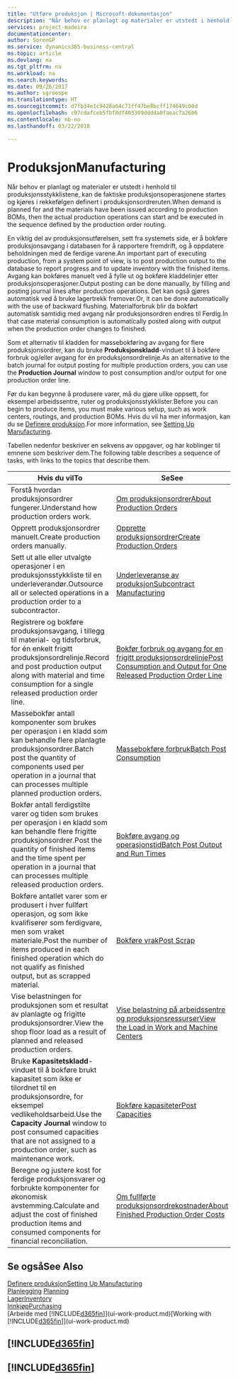 ```yaml
---
title: "Utføre produksjon | Microsoft-dokumentasjon"
description: "Når behov er planlagt og materialer er utstedt i henhold til produksjonsstykklistene, kan de faktiske produksjonsoperasjonene startes og kjøres i rekkefølgen definert i produksjonsordreruten."
services: project-madeira
documentationcenter: 
author: SorenGP
ms.service: dynamics365-business-central
ms.topic: article
ms.devlang: na
ms.tgt_pltfrm: na
ms.workload: na
ms.search.keywords: 
ms.date: 09/26/2017
ms.author: sgroespe
ms.translationtype: HT
ms.sourcegitcommit: d7fb34e1c9428a64c71ff47be8bcff174649c00d
ms.openlocfilehash: c97cdafceb5fbf8df403309dddda0faeac7a26b6
ms.contentlocale: nb-no
ms.lasthandoff: 03/22/2018

---
```

# <a name="manufacturing"></a><span data-ttu-id="f24e7-103">Produksjon</span><span class="sxs-lookup"><span data-stu-id="f24e7-103">Manufacturing</span></span>
<span data-ttu-id="f24e7-104">Når behov er planlagt og materialer er utstedt i henhold til produksjonsstykklistene, kan de faktiske produksjonsoperasjonene startes og kjøres i rekkefølgen definert i produksjonsordreruten.</span><span class="sxs-lookup"><span data-stu-id="f24e7-104">When demand is planned for and the materials have been issued according to production BOMs, then the actual production operations can start and be executed in the sequence defined by the production order routing.</span></span>  

<span data-ttu-id="f24e7-105">En viktig del av produksjonsutførelsen, sett fra systemets side, er å bokføre produksjonsavgang i databasen for å rapportere fremdrift, og å oppdatere beholdningen med de ferdige varene.</span><span class="sxs-lookup"><span data-stu-id="f24e7-105">An important part of executing production, from a system point of view, is to post production output to the database to report progress and to update inventory with the finished items.</span></span> <span data-ttu-id="f24e7-106">Avgang kan bokføres manuelt ved å fylle ut og bokføre kladdelinjer etter produksjonsoperasjoner.</span><span class="sxs-lookup"><span data-stu-id="f24e7-106">Output posting can be done manually, by filling and posting journal lines after production operations.</span></span> <span data-ttu-id="f24e7-107">Det kan også gjøres automatisk ved å bruke lagertrekk fremover.</span><span class="sxs-lookup"><span data-stu-id="f24e7-107">Or, it can be done automatically with the use of backward flushing.</span></span> <span data-ttu-id="f24e7-108">Materialforbruk blir da bokført automatisk samtidig med avgang når produksjonsordren endres til Ferdig.</span><span class="sxs-lookup"><span data-stu-id="f24e7-108">In that case material consumption is automatically posted along with output when the production order changes to finished.</span></span>  

<span data-ttu-id="f24e7-109">Som et alternativ til kladden for massebokføring av avgang for flere produksjonsordrer, kan du bruke **Produksjonskladd**-vinduet til å bokføre forbruk og/eller avgang for én produksjonsordrelinje.</span><span class="sxs-lookup"><span data-stu-id="f24e7-109">As an alternative to the batch journal for output posting for multiple production orders, you can use the **Production Journal** window to post consumption and/or output for one production order line.</span></span>

<span data-ttu-id="f24e7-110">Før du kan begynne å produsere varer, må du gjøre ulike oppsett, for eksempel arbeidssentre, ruter og produksjonsstykklister.</span><span class="sxs-lookup"><span data-stu-id="f24e7-110">Before you can begin to produce items, you must make various setup, such as work centers, routings, and production BOMs.</span></span> <span data-ttu-id="f24e7-111">Hvis du vil ha mer informasjon, kan du se [Definere produksjon](production-configure-production-processes.md).</span><span class="sxs-lookup"><span data-stu-id="f24e7-111">For more information, see [Setting Up Manufacturing](production-configure-production-processes.md).</span></span>

<span data-ttu-id="f24e7-112">Tabellen nedenfor beskriver en sekvens av oppgaver, og har koblinger til emnene som beskriver dem.</span><span class="sxs-lookup"><span data-stu-id="f24e7-112">The following table describes a sequence of tasks, with links to the topics that describe them.</span></span>   

|<span data-ttu-id="f24e7-113">**Hvis du vil**</span><span class="sxs-lookup"><span data-stu-id="f24e7-113">**To**</span></span>|<span data-ttu-id="f24e7-114">**Se**</span><span class="sxs-lookup"><span data-stu-id="f24e7-114">**See**</span></span>|  
|------------|-------------|  
|<span data-ttu-id="f24e7-115">Forstå hvordan produksjonsordrer fungerer.</span><span class="sxs-lookup"><span data-stu-id="f24e7-115">Understand how production orders work.</span></span>|[<span data-ttu-id="f24e7-116">Om produksjonsordrer</span><span class="sxs-lookup"><span data-stu-id="f24e7-116">About Production Orders</span></span>](production-about-production-orders.md)|
|<span data-ttu-id="f24e7-117">Opprett produksjonsordrer manuelt.</span><span class="sxs-lookup"><span data-stu-id="f24e7-117">Create production orders manually.</span></span>|[<span data-ttu-id="f24e7-118">Opprette produksjonsordrer</span><span class="sxs-lookup"><span data-stu-id="f24e7-118">Create Production Orders</span></span>](production-how-to-create-production-orders.md)|
|<span data-ttu-id="f24e7-119">Sett ut alle eller utvalgte operasjoner i en produksjonsstykkliste til en underleverandør.</span><span class="sxs-lookup"><span data-stu-id="f24e7-119">Outsource all or selected operations in a production order to a subcontractor.</span></span>|[<span data-ttu-id="f24e7-120">Underleveranse av produksjon</span><span class="sxs-lookup"><span data-stu-id="f24e7-120">Subcontract Manufacturing</span></span>](production-how-to-subcontract-manufacturing.md)|
|<span data-ttu-id="f24e7-121">Registrere og bokføre produksjonsavgang, i tillegg til material- og tidsforbruk, for én enkelt frigitt produksjonsordrelinje.</span><span class="sxs-lookup"><span data-stu-id="f24e7-121">Record and post production output along with material and time consumption for a single released production order line.</span></span>|[<span data-ttu-id="f24e7-122">Bokfør forbruk og avgang for en frigitt produksjonsordrelinje</span><span class="sxs-lookup"><span data-stu-id="f24e7-122">Post Consumption and Output for One Released Production Order Line</span></span>](production-how-to-register-consumption-and-output.md)|  
|<span data-ttu-id="f24e7-123">Massebokfør antall komponenter som brukes per operasjon i en kladd som kan behandle flere planlagte produksjonsordrer.</span><span class="sxs-lookup"><span data-stu-id="f24e7-123">Batch post the quantity of components used per operation in a journal that can processes multiple planned production orders.</span></span>|[<span data-ttu-id="f24e7-124">Massebokføre forbruk</span><span class="sxs-lookup"><span data-stu-id="f24e7-124">Batch Post Consumption</span></span>](production-how-to-post-consumption.md)|
|<span data-ttu-id="f24e7-125">Bokfør antall ferdigstilte varer og tiden som brukes per operasjon i en kladd som kan behandle flere frigitte produksjonsordrer.</span><span class="sxs-lookup"><span data-stu-id="f24e7-125">Post the quantity of finished items and the time spent per operation in a journal that can processes multiple released production orders.</span></span>|[<span data-ttu-id="f24e7-126">Bokføre avgang og operasjonstid</span><span class="sxs-lookup"><span data-stu-id="f24e7-126">Batch Post Output and Run Times</span></span>](production-how-to-post-output-quantity.md)|  
|<span data-ttu-id="f24e7-127">Bokføre antallet varer som er produsert i hver fullført operasjon, og som ikke kvalifiserer som ferdigvare, men som vraket materiale.</span><span class="sxs-lookup"><span data-stu-id="f24e7-127">Post the number of items produced in each finished operation which do not qualify as finished output, but as scrapped material.</span></span>|[<span data-ttu-id="f24e7-128">Bokføre vrak</span><span class="sxs-lookup"><span data-stu-id="f24e7-128">Post Scrap</span></span>](production-how-to-post-scrap.md)|
|<span data-ttu-id="f24e7-129">Vise belastningen for produksjonen som et resultat av planlagte og frigitte produksjonsordrer.</span><span class="sxs-lookup"><span data-stu-id="f24e7-129">View the shop floor load as a result of planned and released production orders.</span></span>|[<span data-ttu-id="f24e7-130">Vise belastning på arbeidssentre og produksjonsressurser</span><span class="sxs-lookup"><span data-stu-id="f24e7-130">View the Load in Work and Machine Centers</span></span>](production-how-to-view-the-load-on-work-centers.md)|      
|<span data-ttu-id="f24e7-131">Bruke **Kapasitetskladd**-vinduet til å bokføre brukt kapasitet som ikke er tilordnet til en produksjonsordre, for eksempel vedlikeholdsarbeid.</span><span class="sxs-lookup"><span data-stu-id="f24e7-131">Use the **Capacity Journal** window to post consumed capacities that are not assigned to a production order, such as maintenance work.</span></span>|[<span data-ttu-id="f24e7-132">Bokføre kapasiteter</span><span class="sxs-lookup"><span data-stu-id="f24e7-132">Post Capacities</span></span>](production-how-to-post-capacities.md)|  
|<span data-ttu-id="f24e7-133">Beregne og justere kost for ferdige produksjonsvarer og forbrukte komponenter for økonomisk avstemming.</span><span class="sxs-lookup"><span data-stu-id="f24e7-133">Calculate and adjust the cost of finished production items and consumed components for financial reconciliation.</span></span>|[<span data-ttu-id="f24e7-134">Om fullførte produksjonsordrekostnader</span><span class="sxs-lookup"><span data-stu-id="f24e7-134">About Finished Production Order Costs</span></span>](finance-about-finished-production-order-costs.md)|  

## <a name="see-also"></a><span data-ttu-id="f24e7-135">Se også</span><span class="sxs-lookup"><span data-stu-id="f24e7-135">See Also</span></span>  
[<span data-ttu-id="f24e7-136">Definere produksjon</span><span class="sxs-lookup"><span data-stu-id="f24e7-136">Setting Up Manufacturing</span></span>](production-configure-production-processes.md)  
<span data-ttu-id="f24e7-137">[Planlegging](production-planning.md)    </span><span class="sxs-lookup"><span data-stu-id="f24e7-137">[Planning](production-planning.md)    </span></span>  
[<span data-ttu-id="f24e7-138">Lager</span><span class="sxs-lookup"><span data-stu-id="f24e7-138">Inventory</span></span>](inventory-manage-inventory.md)  
[<span data-ttu-id="f24e7-139">Innkjøp</span><span class="sxs-lookup"><span data-stu-id="f24e7-139">Purchasing</span></span>](purchasing-manage-purchasing.md)  
<span data-ttu-id="f24e7-140">[Arbeide med [!INCLUDE[d365fin](includes/d365fin_md.md)]](ui-work-product.md)</span><span class="sxs-lookup"><span data-stu-id="f24e7-140">[Working with [!INCLUDE[d365fin](includes/d365fin_md.md)]](ui-work-product.md)</span></span>

## [!INCLUDE[d365fin](includes/free_trial_md.md)]  
## [!INCLUDE[d365fin](includes/training_link_md.md)]

